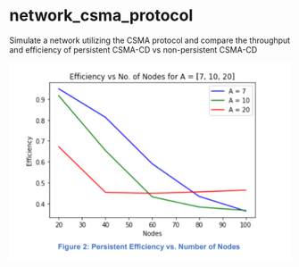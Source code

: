 # network_csma_protocol
Simulate a network utilizing the CSMA protocol and compare the throughput and efficiency of persistent CSMA-CD vs non-persistent CSMA-CD

![Image](/images/2.png?raw=true)
